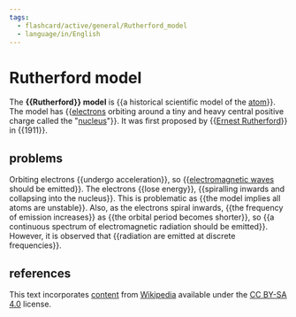 ```yaml
---
tags:
  - flashcard/active/general/Rutherford_model
  - language/in/English
---
```


# Rutherford model

The __{{Rutherford}} model__ is {{a historical scientific model of the [atom](atom.md)}}. The model has {{[electrons](electron.md) orbiting around a tiny and heavy central positive charge called the "[nucleus](nucleus.md)"}}. It was first proposed by {{[Ernest Rutherford](Ernest%20Rutherford.md)}} in {{1911}}.

## problems

Orbiting electrons {{undergo acceleration}}, so {{[electromagnetic waves](electromagnetic%20radiation.md) should be emitted}}. The electrons {{lose energy}}, {{spiralling inwards and collapsing into the nucleus}}. This is problematic as {{the model implies all atoms are unstable}}. Also, as the electrons spiral inwards, {{the frequency of emission increases}} as {{the orbital period becomes shorter}}, so {{a continuous spectrum of electromagnetic radiation should be emitted}}. However, it is observed that {{radiation are emitted at discrete frequencies}}.

## references

This text incorporates [content](https://en.wikipedia.org/wiki/Rutherford_model) from [Wikipedia](Wikipedia.md) available under the [CC BY-SA 4.0](https://creativecommons.org/licenses/by-sa/4.0/) license.
